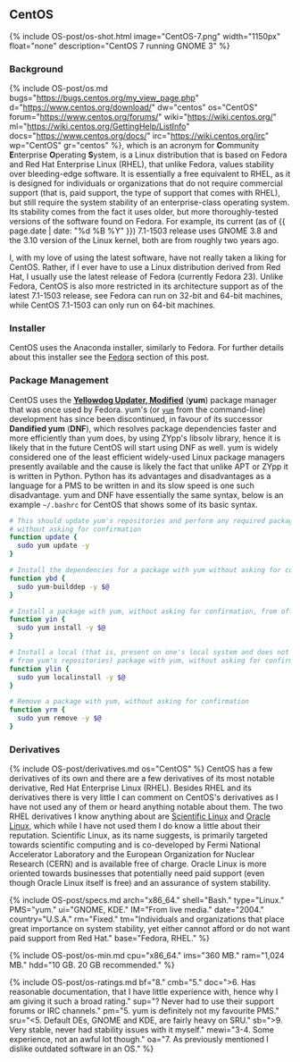 ## CentOS
{% include OS-post/os-shot.html image="CentOS-7.png" width="1150px" float="none" description="CentOS 7 running GNOME 3" %}

### Background
{% include OS-post/os.md bugs="https://bugs.centos.org/my_view_page.php" d="https://www.centos.org/download/" dw="centos" os="CentOS" forum="https://www.centos.org/forums/" wiki="https://wiki.centos.org/" ml="https://wiki.centos.org/GettingHelp/ListInfo" docs="https://www.centos.org/docs/" irc="https://wiki.centos.org/irc" wp="CentOS" gr="centos" %}, which is an acronym for <b>C</b>ommunity <b>E</b>nterprise <b>O</b>perating <b>S</b>ystem, is a Linux distribution that is based on Fedora and Red Hat Enterprise Linux (RHEL), that unlike Fedora, values stability over bleeding-edge software. It is essentially a free equivalent to RHEL, as it is designed for individuals or organizations that do not require commercial support (that is, paid support, the type of support that comes with RHEL), but still require the system stability of an enterprise-class operating system. Its stability comes from the fact it uses older, but more thoroughly-tested versions of the software found on Fedora. For example, its current (as of {{ page.date | date: "%d %B %Y" }}) 7.1-1503 release uses GNOME 3.8 and the 3.10 version of the Linux kernel, both are from roughly two years ago.

I, with my love of using the latest software, have not really taken a liking for CentOS. Rather, if I ever have to use a Linux distribution derived from Red Hat, I usually use the latest release of Fedora (currently Fedora 23). Unlike Fedora, CentOS is also more restricted in its architecture support as of the latest 7.1-1503 release, see Fedora can run on 32-bit and 64-bit machines, while CentOS 7.1-1503 can only run on 64-bit machines.

### Installer
CentOS uses the Anaconda installer, similarly to Fedora. For further details about this installer see the [Fedora](#fedora) section of this post.

### Package Management
CentOS uses the [**Yellowdog Updater, Modified**](https://en.wikipedia.org/wiki/Yellowdog_Updater,_Modified) (**yum**) package manager that was once used by Fedora. yum's (or [`yum`](/man/yum.8.html) from the command-line) development has since been discontinued, in favour of its successor **Dandified yum** (**DNF**), which resolves package dependencies faster and more efficiently than yum does, by using ZYpp's libsolv library, hence it is likely that in the future CentOS will start using DNF as well. yum is widely considered one of the least efficient widely-used Linux package managers presently available and the cause is likely the fact that unlike APT or ZYpp it is written in Python. Python has its advantages and disadvantages as a language for a PMS to be written in and its slow speed is one such disadvantage. yum and DNF have essentially the same syntax, below is an example `~/.bashrc` for CentOS that shows some of its basic syntax.

```bash
# This should update yum's repositories and perform any required package upgrades
# without asking for confirmation
function update {
  sudo yum update -y
}

# Install the dependencies for a package with yum without asking for confirmation
function ybd {
  sudo yum-builddep -y $@
}

# Install a package with yum, without asking for confirmation, from official repositories
function yin {
  sudo yum install -y $@
}

# Install a local (that is, present on one's local system and does not have to be downloaded
# from yum's repositories) package with yum, without asking for confirmation.
function ylin {
  sudo yum localinstall -y $@
}

# Remove a package with yum, without asking for confirmation
function yrm {
  sudo yum remove -y $@
}
```

### Derivatives
{% include OS-post/derivatives.md os="CentOS" %}
CentOS has a few derivatives of its own and there are a few derivatives of its most notable derivative, Red Hat Enterprise Linux (RHEL). Besides RHEL and its derivatives there is very little I can comment on CentOS's derivatives as I have not used any of them or heard anything notable about them. The two RHEL derivatives I know anything about are [Scientific Linux](https://en.wikipedia.org/wiki/Scientific_Linux) and [Oracle Linux](https://en.wikipedia.org/wiki/Oracle_Linux), which while I have not used them I do know a little about their reputation. Scientific Linux, as its name suggests, is primarily targeted towards scientific computing and is co-developed by Fermi National Accelerator Laboratory and the European Organization for Nuclear Research (CERN) and is available free of charge. Oracle Linux is more oriented towards businesses that potentially need paid support (even though Oracle Linux itself is free) and an assurance of system stability.

{% include OS-post/specs.md arch="x86_64." shell="Bash." type="Linux." PMS="yum." ui="GNOME, KDE." IM="From live media." date="2004." country="U.S.A." rm="Fixed." tm="Individuals and organizations that place great importance on system stability, yet either cannot afford or do not want paid support from Red Hat." base="Fedora, RHEL." %}

{% include OS-post/os-min.md cpu="x86_64." ims="360 MB." ram="1,024 MB." hdd="10 GB. 20 GB recommended." %}

{% include OS-post/os-ratings.md bf="8." cmb="5." doc=">6. Has reasonable documentation, that I have little experience with, hence why I am giving it such a broad rating." sup="? Never had to use their support forums or IRC channels." pm="5. yum is definitely not my favourite PMS." sru="<5. Default DEs, GNOME and KDE, are fairly heavy on SRU." sb=">9. Very stable, never had stability issues with it myself." mewi="3-4. Some experience, not an awful lot though." oa="7. As previously mentioned I dislike outdated software in an OS." %}

